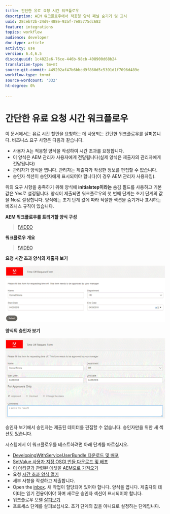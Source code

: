 ```yaml
---
title: 간단한 유료 요청 시간 워크플로우
description: AEM 워크플로우에서 적응형 양식 패널 숨기기 및 표시
uuid: 28ceb72b-24d9-488e-92af-7e85775dc682
feature: integrations
topics: workflow
audience: developer
doc-type: article
activity: use
version: 6.4,6.5
discoiquuid: 1c4822e6-76ce-446b-98cb-408900d68b24
translation-type: tm+mt
source-git-commit: 449202af47b6bbcd9f860d5c5391d1f7096d489e
workflow-type: tm+mt
source-wordcount: '332'
ht-degree: 0%

---
```



# 간단한 유료 요청 시간 워크플로우

이 문서에서는 유료 시간 할인을 요청하는 데 사용되는 간단한 워크플로우를 살펴봅니다. 비즈니스 요구 사항은 다음과 같습니다.

* 사용자 A는 적응형 양식을 작성하여 시간 초과를 요청합니다.
* 이 양식은 AEM 관리자 사용자에게 전달됩니다(실제 양식은 제출자의 관리자에게 전달됩니다)
* 관리자가 양식을 엽니다. 관리자는 제출자가 작성한 정보를 편집할 수 없습니다.
* 승인자 섹션이 승인자에게 표시되어야 합니다(이 경우 AEM 관리자 사용자임).

위의 요구 사항을 충족하기 위해 양식에 **initialstep이라는** 숨김 필드를 사용하고 기본값은 Yes로 설정됩니다. 양식이 제출되면 워크플로우의 첫 번째 단계는 초기 단계의 값을 No로 설정합니다. 양식에는 초기 단계 값에 따라 적절한 섹션을 숨기거나 표시하는 비즈니스 규칙이 있습니다.

**AEM 워크플로우를 트리거할 양식 구성**

>[!VIDEO](https://video.tv.adobe.com/v/28406?quality=9&learn=on)

**워크플로우 개요**

>[!VIDEO](https://video.tv.adobe.com/v/28407?quality=9&learn=on)

**요청 시간 초과 양식의 제출자 보기**

![초기단계](assets/initialstep.gif)

**양식의 승인자 보기**

![approverview](assets/approversview.gif)

승인자 보기에서 승인자는 제출된 데이터를 편집할 수 없습니다. 승인자만을 위한 새 섹션도 있습니다.

시스템에서 이 워크플로우를 테스트하려면 아래 단계를 따르십시오.
* [DevelopingWithServiceUserBundle 다운로드 및 배포](/help/forms/assets/common-osgi-bundles/DevelopingWithServiceUser.jar)
* [SetValue 사용자 지정 OSGI 번들 다운로드 및 배포](/help/forms/assets/common-osgi-bundles/SetValueApp.core-1.0-SNAPSHOT.jar)
* [이 아티클과 관련된 에셋을 AEM으로 가져오기](assets/helpxworkflow.zip)
* 요청 [시간 초과 양식 열기](http://localhost:4502/content/dam/formsanddocuments/helpx/timeoffrequestform/jcr:content?wcmmode=disabled)
* 세부 사항을 작성하고 제출합니다.
* Open the [inbox](http://localhost:4502/mnt/overlay/cq/inbox/content/inbox.html). 새 작업이 할당되어 있어야 합니다. 양식을 엽니다. 제출자의 데이터는 읽기 전용이어야 하며 새로운 승인자 섹션이 표시되어야 합니다.
* 워크플로우 모델 [살펴보기](http://localhost:4502/editor.html/conf/global/settings/workflow/models/helpxworkflow.html)
* 프로세스 단계를 살펴보십시오. 초기 단계의 값을 아니요로 설정하는 단계입니다.

